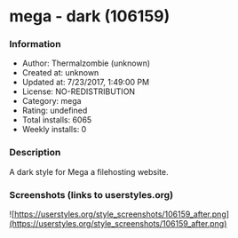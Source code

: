# mega - dark (106159)

### Information
- Author: Thermalzombie (unknown)
- Created at: unknown
- Updated at: 7/23/2017, 1:49:00 PM
- License: NO-REDISTRIBUTION
- Category: mega
- Rating: undefined
- Total installs: 6065
- Weekly installs: 0


### Description
A dark style for Mega a filehosting website.


### Screenshots (links to userstyles.org)
![https://userstyles.org/style_screenshots/106159_after.png](https://userstyles.org/style_screenshots/106159_after.png)



